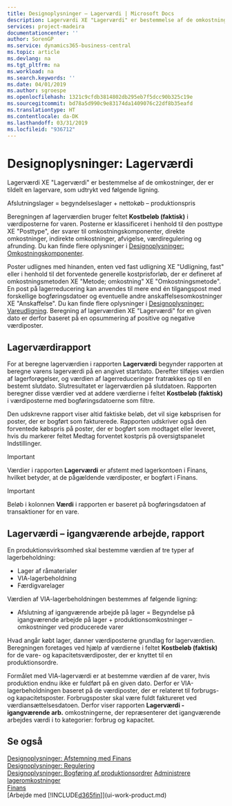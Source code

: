 ```yaml
---
title: Designoplysninger – Lagerværdi | Microsoft Docs
description: Lagerværdi XE "Lagerværdi" er bestemmelse af de omkostninger, der er tildelt en lagervare, som udtrykt ved følgende ligning.
services: project-madeira
documentationcenter: ''
author: SorenGP
ms.service: dynamics365-business-central
ms.topic: article
ms.devlang: na
ms.tgt_pltfrm: na
ms.workload: na
ms.search.keywords: ''
ms.date: 04/01/2019
ms.author: sgroespe
ms.openlocfilehash: 1321c9cfdb3814802db295eb7f5dcc90b325c19e
ms.sourcegitcommit: bd78a5d990c9e83174da1409076c22df8b35eafd
ms.translationtype: HT
ms.contentlocale: da-DK
ms.lasthandoff: 03/31/2019
ms.locfileid: "936712"
---
```

# <a name="design-details-inventory-valuation"></a>Designoplysninger: Lagerværdi
Lagerværdi XE "Lagerværdi" er bestemmelse af de omkostninger, der er tildelt en lagervare, som udtrykt ved følgende ligning.  

Afslutningslager = begyndelseslager + nettokøb – produktionspris  

Beregningen af lagerværdien bruger feltet **Kostbeløb (faktisk)** i værdiposterne for varen. Posterne er klassificeret i henhold til den posttype XE "Posttype", der svarer til omkostningskomponenter, direkte omkostninger, indirekte omkostninger, afvigelse, værdiregulering og afrunding. Du kan finde flere oplysninger i [Designoplysninger: Omkostningskomponenter](design-details-cost-components.md).  

Poster udlignes med hinanden, enten ved fast udligning XE "Udligning, fast" eller i henhold til det forventede generelle kostprisforløb, der er defineret af omkostningsmetoden XE "Metode; omkostning" XE "Omkostningsmetode". En post på lagerreducering kan anvendes til mere end én tilgangspost med forskellige bogføringsdatoer og eventuelle andre anskaffelsesomkostninger XE "Anskaffelse". Du kan finde flere oplysninger i [Designoplysninger: Vareudligning](design-details-item-application.md). Beregning af lagerværdien XE "Lagerværdi" for en given dato er derfor baseret på en opsummering af positive og negative værdiposter.  

## <a name="inventory-valuation-report"></a>Lagerværdirapport  
For at beregne lagerværdien i rapporten **Lagerværdi** begynder rapporten at beregne varens lagerværdi på en angivet startdato. Derefter tilføjes værdien af lagerforøgelser, og værdien af lagerreduceringer fratrækkes op til en bestemt slutdato. Slutresultatet er lagerværdien på slutdatoen. Rapporten beregner disse værdier ved at addere værdierne i feltet **Kostbeløb (faktisk)** i værdiposterne med bogføringsdatoerne som filtre.  

Den udskrevne rapport viser altid faktiske beløb, det vil sige købsprisen for poster, der er bogført som fakturerede. Rapporten udskriver også den forventede købspris på poster, der er bogført som modtaget eller leveret, hvis du markerer feltet Medtag forventet kostpris på oversigtspanelet Indstillinger.  

> [!IMPORTANT]  
>  Værdier i rapporten **Lagerværdi** er afstemt med lagerkontoen i Finans, hvilket betyder, at de pågældende værdiposter, er bogført i Finans.  

> [!IMPORTANT]  
>  Beløb i kolonnen **Værdi** i rapporten er baseret på bogføringsdatoen af transaktioner for en vare.  

## <a name="inventory-valuation---wip-report"></a>Lagerværdi – igangværende arbejde, rapport  
En produktionsvirksomhed skal bestemme værdien af tre typer af lagerbeholdning:  

* Lager af råmaterialer  
* VIA-lagerbeholdning  
* Færdigvarelager  

Værdien af VIA-lagerbeholdningen bestemmes af følgende ligning:  

* Afslutning af igangværende arbejde på lager = Begyndelse på igangværende arbejde på lager + produktionsomkostninger – omkostninger ved producerede varer  

Hvad angår købt lager, danner værdiposterne grundlag for lagerværdien. Beregningen foretages ved hjælp af værdierne i feltet **Kostbeløb (faktisk)** for de vare- og kapacitetsværdiposter, der er knyttet til en produktionsordre.  

Formålet med VIA-lagerværdi er at bestemme værdien af de varer, hvis produktion endnu ikke er fuldført på en given dato. Derfor er VIA-lagerbeholdningen baseret på de værdiposter, der er relateret til forbrugs- og kapacitetsposter. Forbrugsposter skal være fuldt faktureret ved værdiansættelsesdatoen. Derfor viser rapporten **Lagerværdi - igangværende arb.** omkostningerne, der repræsenterer det igangværende arbejdes værdi i to kategorier: forbrug og kapacitet.  

## <a name="see-also"></a>Se også  
[Designoplysninger: Afstemning med Finans](design-details-reconciliation-with-the-general-ledger.md)   
[Designoplysninger: Regulering](design-details-revaluation.md)   
[Designoplysninger: Bogføring af produktionsordrer](design-details-production-order-posting.md)
[Administrere lageromkostninger](finance-manage-inventory-costs.md)  
[Finans](finance.md)  
[Arbejde med [!INCLUDE[d365fin](includes/d365fin_md.md)]](ui-work-product.md)
